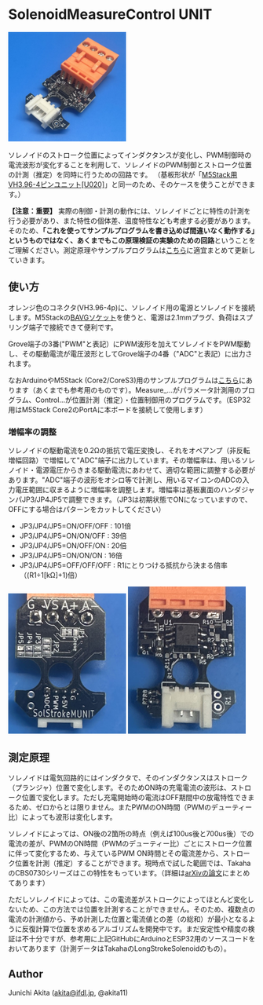 # SolenoidMeasureControl UNIT

<img src="https://github.com/akita11/SolenoidStrokeMeasureControlUNIT/blob/main/SolenoidStrokeMeasureControl_UNIT.jpg" width="240px">

ソレノイドのストローク位置によってインダクタンスが変化し、PWM制御時の電流波形が変化することを利用して、ソレノイドのPWM制御とストローク位置の計測（推定）を同時に行うための回路です。
（基板形状が「[M5Stack用VH3.96-4ピンユニット[U020]](https://www.switch-science.com/products/4055)」と同一のため、そのケースを使うことができます。）

**【注意：重要】**
実際の制御・計測の動作には、ソレノイドごとに特性の計測を行う必要があり、また特性の個体差、温度特性なども考慮する必要があります。そのため、**「これを使ってサンプルプログラムを書き込めば間違いなく動作する」というものではなく、あくまでもこの原理検証の実験のための回路**ということをご理解ください。測定原理やサンプルプログラムは[こちら](https://github.com/akita11/SolenoidStrokeMeasureControl)に適宜まとめて更新していきます。


## 使い方

オレンジ色のコネクタ(VH3.96-4p)に、ソレノイド用の電源とソレノイドを接続します。M5Stackの[BAVGソケット](https://www.switch-science.com/products/7234)を使うと、電源は2.1mmプラグ、負荷はスプリング端子で接続できて便利です。

Grove端子の3番("PWM"と表記）にPWM波形を加えてソレノイドをPWM駆動し、その駆動電流が電圧波形としてGrove端子の4番（"ADC"と表記）に出力されます。

なおArduinoやM5Stack (Core2/CoreS3)用のサンプルプログラムは[こちら](https://github.com/akita11/SolenoidStrokeMeasureControl)にあります（あくまでも参考用のものです）。Measure_...がパラメータ計測用のプログラム、Control...が位置計測（推定）・位置制御用のプログラムです。（ESP32用はM5Stack Core2のPortAに本ボードを接続して使用します）

### 増幅率の調整

ソレノイドの駆動電流を0.2Ωの抵抗で電圧変換し、それをオペアンプ（非反転増幅回路）で増幅して"ADC"端子に出力しています。その増幅率は、用いるソレノイド・電源電圧からきまる駆動電流にあわせて、適切な範囲に調整する必要があります。"ADC"端子の波形をオシロ等で計測し、用いるマイコンのADCの入力電圧範囲に収まるように増幅率を調整します。増幅率は基板裏面のハンダジャンパJP3/JP4JP5で調整できます。（JP3は初期状態でONになっていますので、OFFにする場合はパターンをカットしてください）

- JP3/JP4/JP5=ON/OFF/OFF : 101倍
- JP3/JP4/JP5=ON/ON/OFF : 39倍
- JP3/JP4/JP5=ON/OFF/ON : 20倍
- JP3/JP4/JP5=ON/ON/ON : 16倍
- JP3/JP4/JP5=OFF/OFF/OFF : R1にとりつける抵抗から決まる倍率（(R1÷1[kΩ]+1)倍）

<img src="https://github.com/akita11/SolenoidStrokeMeasureControlUNIT/blob/main/SolenoidStrokeMeasureControl_UNIT_b.jpg" width="240px">

<img src="https://github.com/akita11/SolenoidStrokeMeasureControlUNIT/blob/main/SolenoidStrokeMeasureControl_UNIT_f.jpg" width="240px">


## 測定原理

ソレノイドは電気回路的にはインダクタで、そのインダクタンスはストローク（プランジャ）位置で変化します。そのためON時の充電電流の波形は、ストローク位置で変化します。ただし充電開始時の電流はOFF期間中の放電特性できまるため、ゼロからとは限りません。またPWMのON時間（PWMのデューティー比）によっても波形は変化します。

ソレノイドによっては、ON後の2箇所の時点（例えば100us後と700us後）での電流の差が、PWMのON時間（PWMのデューティー比）ごとにストローク位置に伴って変化するため、与えているPWM ON時間とその電流差から、ストローク位置を計測（推定）することができます。現時点で試した範囲では、TakahaのCBS0730シリーズはこの特性をもっています。（詳細は[arXivの論文](https://arxiv.org/abs/2405.11721)にまとめてあります）

ただしソレノイドによっては、この電流差がストロークによってほとんど変化しないため、この方法では位置を計測することができません。そのため、複数点の電流の計測値から、予め計測した位置と電流値との差（の総和）が最小となるように反復計算で位置を求めるアルゴリズムを開発中です。まだ安定性や精度の検証は不十分ですが、参考用に上記GitHubにArduinoとESP32用のソースコードをおいてあります（計測データはTakahaのLongStrokeSolenoidのもの）。



## Author

Junichi Akita (akita@ifdl.jp, @akita11)




